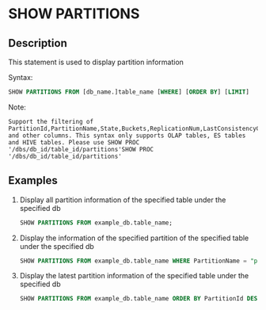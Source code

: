 # SHOW PARTITIONS

## Description

This statement is used to display partition information

Syntax:

```sql
SHOW PARTITIONS FROM [db_name.]table_name [WHERE] [ORDER BY] [LIMIT]
```

Note:

```plain text
Support the filtering of PartitionId,PartitionName,State,Buckets,ReplicationNum,LastConsistencyCheckTime and other columns. This syntax only supports OLAP tables, ES tables and HIVE tables. Please use SHOW PROC '/dbs/db_id/table_id/partitions'SHOW PROC '/dbs/db_id/table_id/partitions'
```

## Examples

1. Display all partition information of the specified table under the specified db

    ```sql
    SHOW PARTITIONS FROM example_db.table_name;
    ```

2. Display the information of the specified partition of the specified table under the specified db

    ```sql
    SHOW PARTITIONS FROM example_db.table_name WHERE PartitionName = "p1";
    ```

3. Display the latest partition information of the specified table under the specified db

    ```sql
    SHOW PARTITIONS FROM example_db.table_name ORDER BY PartitionId DESC LIMIT 1;
    ```
